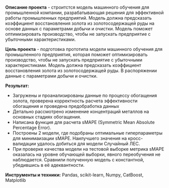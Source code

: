 **Описание проекта** - cтроитстся модель машинного обучения для промышленной компании, разрабатывающая решения для эффективной работы промышленных предприятий. Модель должна предсказать коэффициент восстановления золота из золотосодержащей руды на основе данных с параметрами добычи и очистки. Модель поможет оптимизировать производство, чтобы не запускать предприятие с убыточными характеристиками.

**Цель проекта** - подготовка прототипа модели машинного обучения для промышленного предприятия, которая поможет оптимизировать производство, чтобы не запускать предприятие с убыточными характеристиками. Модель должна предсказать коэффициент восстановления золота из золотосодержащей руды. В распоряжении данные с параметрами добычи и очистки.

**Результат:**
- Загружены и проанализированы данные по процессу обогащения золота, проверена корректность расчета эффективности обогащения и проведена предобработка данных
- Детально рассмотрено изменение концентраций металлов на основных стадиях обогащения.
- Написана функция для расчета sMAPE (Symmetric Mean Absolute Percentage Error).
- Построены 2 модели, где подобраны оптимальные гиперпараметры для минимаизации sMAPE. Наилучшего значения на кросс-валидации удалось добиться для модели Случайный ЛЕС.
- При проверке качества модели на тестовой выборке метрика sMAPE оказалась на уровне обучающей выборки, явного переобучения не наблюдается. Сравнили полученную модель с константной, убедившись в её адеквантности. 

**Инструменты и техники:** Pandas, scikit-learn, Numpy, СatBoost, Matplotlib
 
